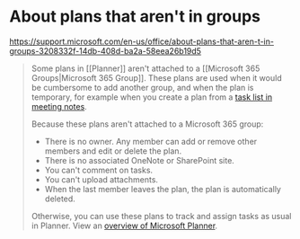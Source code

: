 # About plans that aren't in groups

https://support.microsoft.com/en-us/office/about-plans-that-aren-t-in-groups-3208332f-14db-408d-ba2a-58eea26b19d5

> Some plans in [[Planner]] aren't attached to a [[Microsoft 365 Groups|Microsoft 365 Group]]. These plans are used when it would be cumbersome to add another group, and when the plan is temporary, for example when you create a plan from a [task list in meeting notes](https://support.microsoft.com/en-us/office/manage-your-tasks-from-loop-task-lists-and-collaborative-notes-in-planner-and-to-do-94383070-5f2f-4954-8607-7b7ebff5d43e).
> 
> Because these plans aren't attached to a Microsoft 365 group: 
> 
> - There is no owner. Any member can add or remove other members and edit or delete the plan.
> - There is no associated OneNote or SharePoint site.
> - You can't comment on tasks.
> - You can't upload attachments.
> - When the last member leaves the plan, the plan is automatically deleted.
> 
> Otherwise, you can use these plans to track and assign tasks as usual in Planner. View an [overview of Microsoft Planner](https://support.microsoft.com/en-us/office/sign-in-to-microsoft-planner-fe43c972-5a95-4071-86d4-423a64a3b21e).